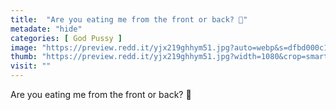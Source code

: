 ```yaml
---
title:  "Are you eating me from the front or back? 🌸"
metadate: "hide"
categories: [ God Pussy ]
image: "https://preview.redd.it/yjx219ghhym51.jpg?auto=webp&s=dfbd000c1cfeb7a4cd620ee6c24a4e9b0fd92ab4"
thumb: "https://preview.redd.it/yjx219ghhym51.jpg?width=1080&crop=smart&auto=webp&s=ab79ed5b316b9094876e8c833731e6c848420ea3"
visit: ""
---
```

Are you eating me from the front or back? 🌸
